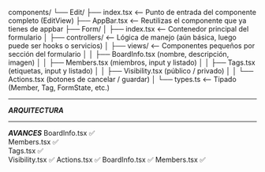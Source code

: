 components/
└── Edit/
    ├── index.tsx               <-- Punto de entrada del componente completo (EditView)
    ├── AppBar.tsx              <-- Reutilizas el componente que ya tienes de appbar
    ├── Form/
    │   ├── index.tsx           <-- Contenedor principal del formulario
    │   ├── controllers/        <-- Lógica de manejo (aún básica, luego puede ser hooks o servicios)
    │   ├── views/              <-- Componentes pequeños por sección del formulario
    │   │   ├── BoardInfo.tsx       (nombre, descripción, imagen)
    │   │   ├── Members.tsx         (miembros, input y listado)
    │   │   ├── Tags.tsx            (etiquetas, input y listado)
    │   │   ├── Visibility.tsx      (público / privado)
    │   │   └── Actions.tsx         (botones de cancelar / guardar)
    │   └── types.ts             <-- Tipado (Member, Tag, FormState, etc.)
_______________________________________________________            _______________________________________________________
_______________________________________________________ARQUITECTURA_______________________________________________________


_______________________________________________________       _______________________________________________________
_______________________________________________________AVANCES_______________________________________________________
BoardInfo.tsx ✅       
Members.tsx ✅         
Tags.tsx ✅             
Visibility.tsx ✅
Actions.tsx ✅
BoardInfo.tsx ✅
Members.tsx  ✅

